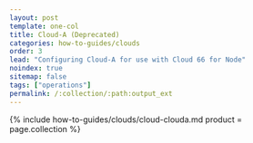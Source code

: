```yaml
---
layout: post
template: one-col
title: Cloud-A (Deprecated)
categories: how-to-guides/clouds
order: 3
lead: "Configuring Cloud-A for use with Cloud 66 for Node"
noindex: true
sitemap: false
tags: ["operations"]
permalink: /:collection/:path:output_ext
---
```



{% include how-to-guides/clouds/cloud-clouda.md  product = page.collection %}